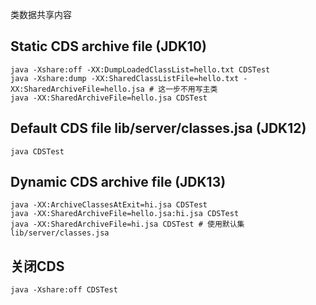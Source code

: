 类数据共享内容

## Static CDS archive file (JDK10)
```
java -Xshare:off -XX:DumpLoadedClassList=hello.txt CDSTest
java -Xshare:dump -XX:SharedClassListFile=hello.txt -XX:SharedArchiveFile=hello.jsa # 这一步不用写主类
java -XX:SharedArchiveFile=hello.jsa CDSTest
```

## Default CDS file lib/server/classes.jsa (JDK12)
```
java CDSTest
```

## Dynamic CDS archive file (JDK13)
```
java -XX:ArchiveClassesAtExit=hi.jsa CDSTest
java -XX:SharedArchiveFile=hello.jsa:hi.jsa CDSTest
java -XX:SharedArchiveFile=hi.jsa CDSTest # 使用默认集lib/server/classes.jsa
```

## 关闭CDS
```
java -Xshare:off CDSTest
```
